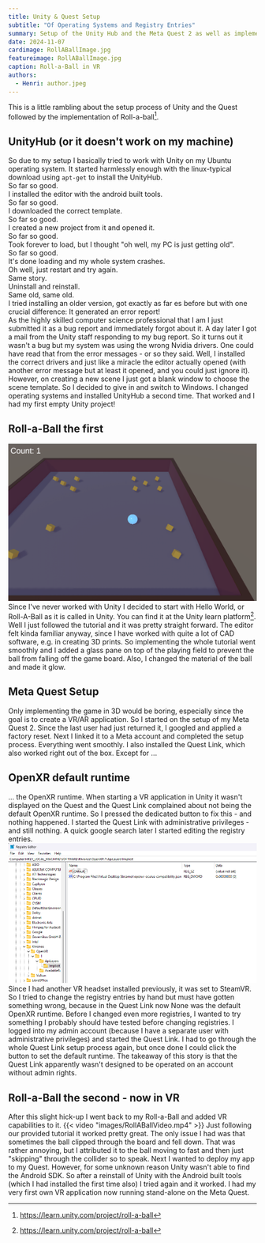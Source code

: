 ```yaml
---
title: Unity & Quest Setup
subtitle: "Of Operating Systems and Registry Entries"
summary: Setup of the Unity Hub and the Meta Quest 2 as well as implementation of Roll-a-Ball classically and in VR.
date: 2024-11-07
cardimage: RollABallImage.jpg
featureimage: RollABallImage.jpg
caption: Roll-a-Ball in VR
authors:
  - Henri: author.jpeg
---
```

This is a little rambling about the setup process of Unity and the Quest followed by the implementation of Roll-a-ball[^1].

## UnityHub (or it doesn't work on my machine)

So due to my setup I basically tried to work with Unity on my Ubuntu operating system.
It started harmlessly enough with the linux-typical download using `apt-get` to install the UnityHub.\
So far so good.\
I installed the editor with the android built tools.\
So far so good.\
I downloaded the correct template.\
So far so good.\
I created a new project from it and opened it.\
So far so good.\
Took forever to load, but I thought "oh well, my PC is just getting old".\
So far so good.\
It's done loading and my whole system crashes.\
Oh well, just restart and try again.\
Same story.\
Uninstall and reinstall.\
Same old, same old.\
I tried installing an older version, got exactly as far es before but with one crucial difference: It generated an error report!\
As the highly skilled computer science professional that I am I just submitted it as a bug report and immediately forgot about it.
A day later I got a mail from the Unity staff responding to my bug report.
So it turns out it wasn't a bug but my system was using the wrong Nvidia drivers.
One could have read that from the error messages - or so they said.
Well, I installed the correct drivers and just like a miracle the editor actually opened (with another error message but at least it opened, and you could just ignore it).
However, on creating a new scene I just got a blank window to choose the scene template.
So I decided to give in and switch to Windows.
I changed operating systems and installed UnityHub a second time.
That worked and I had my first empty Unity project!


## Roll-a-Ball the first

![Here you would see a Roll-A-Ball game board.](images/RollABallImageNormal.png "My Roll-A-Ball result")
Since I've never worked with Unity I decided to start with Hello World, or Roll-A-Ball as it is called in Unity.
You can find it at the Unity learn platform[^1].
Well I just followed the tutorial and it was pretty straight forward.
The editor felt kinda familiar anyway, since I have worked with quite a lot of CAD software, e.g. in creating 3D prints.
So implementing the whole tutorial went smoothly and I added a glass pane on top of the playing field to prevent the ball from falling off the game board.
Also, I changed the material of the ball and made it glow.


## Meta Quest Setup

Only implementing the game in 3D would be boring, especially since the goal is to create a VR/AR application.
So I started on the setup of my Meta Quest 2.
Since the last user had just returned it, I googled and applied a factory reset.
Next I linked it to a Meta account and completed the setup process.
Everything went smoothly.
I also installed the Quest Link, which also worked right out of the box.
Except for ...


## OpenXR default runtime

... the OpenXR runtime.
When starting a VR application in Unity it wasn't displayed on the Quest and the Quest Link complained about not being the default OpenXR runtime.
So I pressed the dedicated button to fix this - and nothing happened.
I started the Quest Link with administrative privileges - and still nothing.
A quick google search later I started editing the registry entries.
![An image of registry entries for OpenXR](images/OpenXrRegistry.png "OpenXR Registries")
Since I had another VR headset installed previously, it was set to SteamVR.
So I tried to change the registry entries by hand but must have gotten something wrong, because in the Quest Link now None was the default OpenXR runtime.
Before I changed even more registries, I wanted to try something I probably should have tested before changing registries.
I logged into my admin account (because I have a separate user with administrative privileges) and started the Quest Link.
I had to go through the whole Quest Link setup process again, but once done I could click the button to set the default runtime.
The takeaway of this story is that the Quest Link apparently wasn't designed to be operated on an account without admin rights.


## Roll-a-Ball the second - now in VR

After this slight hick-up I went back to my Roll-a-Ball and added VR capabilities to it.
{{< video "images/RollABallVideo.mp4" >}}
Just following our provided tutorial it worked pretty great.
The only issue I had was that sometimes the ball clipped through the board and fell down.
That was rather annoying, but I attributed it to the ball moving to fast and then just "skipping" through the collider so to speak.
Next I wanted to deploy my app to my Quest.
However, for some unknown reason Unity wasn't able to find the Android SDK.
So after a reinstall of Unity with the Android built tools (which I had installed the first time also) I tried again and it worked.
I had my very first own VR application now running stand-alone on the Meta Quest.

[^1]: https://learn.unity.com/project/roll-a-ball
